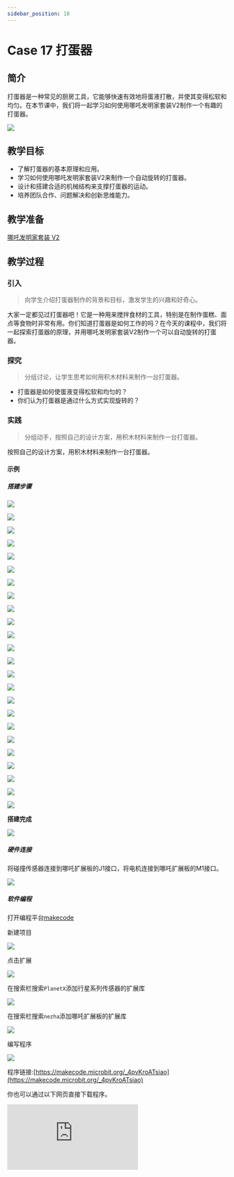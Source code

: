 ```yaml
---
sidebar_position: 18
---
```


# Case 17 打蛋器


## 简介

打蛋器是一种常见的厨房工具，它能够快速有效地将蛋液打散，并使其变得松软和均匀。在本节课中，我们将一起学习如何使用哪吒发明家套装V2制作一个有趣的打蛋器。



![](./images/nezha-inventors-kit-v2-case-17-01.png)

## 教学目标

- 了解打蛋器的基本原理和应用。
- 学习如何使用哪吒发明家套装V2来制作一个自动旋转的打蛋器。
- 设计和搭建合适的机械结构来支撑打蛋器的运动。
- 培养团队合作、问题解决和创新思维能力。

## 教学准备

[哪吒发明家套装 V2](https://www.elecfreaks.com/nezha-inventor-s-kit-v2-for-micro-bit.html)


## 教学过程

### 引入

>向学生介绍打蛋器制作的背景和目标，激发学生的兴趣和好奇心。

大家一定都见过打蛋器吧！它是一种用来搅拌食材的工具，特别是在制作蛋糕、面点等食物时非常有用。你们知道打蛋器是如何工作的吗？在今天的课程中，我们将一起探索打蛋器的原理，并用哪吒发明家套装V2制作一个可以自动旋转的打蛋器。

### 探究

>分组讨论，让学生思考如何用积木材料来制作一台打蛋器。

- 打蛋器是如何使蛋液变得松软和均匀的？
- 你们认为打蛋器是通过什么方式实现旋转的？

### 实践

>分组动手，按照自己的设计方案，用积木材料来制作一台打蛋器。

按照自己的设计方案，用积木材料来制作一台打蛋器。

#### 示例

##### 搭建步骤

![](./images/nezha-inventors-kit-v2-step-17-01.png)

![](./images/nezha-inventors-kit-v2-step-17-02.png)

![](./images/nezha-inventors-kit-v2-step-17-03.png)

![](./images/nezha-inventors-kit-v2-step-17-04.png)

![](./images/nezha-inventors-kit-v2-step-17-05.png)

![](./images/nezha-inventors-kit-v2-step-17-06.png)

![](./images/nezha-inventors-kit-v2-step-17-07.png)

![](./images/nezha-inventors-kit-v2-step-17-08.png)

![](./images/nezha-inventors-kit-v2-step-17-09.png)

![](./images/nezha-inventors-kit-v2-step-17-10.png)

![](./images/nezha-inventors-kit-v2-step-17-11.png)

![](./images/nezha-inventors-kit-v2-step-17-12.png)

![](./images/nezha-inventors-kit-v2-step-17-13.png)

![](./images/nezha-inventors-kit-v2-step-17-14.png)

![](./images/nezha-inventors-kit-v2-step-17-15.png)

![](./images/nezha-inventors-kit-v2-step-17-16.png)

![](./images/nezha-inventors-kit-v2-step-17-17.png)

![](./images/nezha-inventors-kit-v2-step-17-18.png)

![](./images/nezha-inventors-kit-v2-step-17-19.png)

![](./images/nezha-inventors-kit-v2-step-17-20.png)

![](./images/nezha-inventors-kit-v2-step-17-21.png)

![](./images/nezha-inventors-kit-v2-step-17-22.png)

![](./images/nezha-inventors-kit-v2-step-17-23.png)

![](./images/nezha-inventors-kit-v2-step-17-24.png)

**搭建完成**

![](./images/nezha-inventors-kit-v2-case-17-01.png)


##### 硬件连接

将碰撞传感器连接到哪吒扩展板的J1接口，将电机连接到哪吒扩展板的M1接口。

![](./images/nezha-inventors-kit-v2-case-16-02.png)

##### 软件编程

打开编程平台[makecode](https://makecode.microbit.org/#)

新建项目

![](./images/nezha-inventors-kit-v2-case-19-03.png)

点击扩展

![](./images/nezha-inventors-kit-v2-case-19-04.png)


在搜索栏搜索`PlanetX`添加行星系列传感器的扩展库

![](./images/nezha-inventors-kit-v2-case-19-05.png)

在搜索栏搜索`nezha`添加哪吒扩展板的扩展库

![](./images/nezha-inventors-kit-v2-case-19-06.png)

编写程序

![](./images/nezha-inventors-kit-v2-case-17-07.png)


程序链接:[https://makecode.microbit.org/_4pvKroATsiao](https://makecode.microbit.org/_4pvKroATsiao)

你也可以通过以下网页直接下载程序。

<div
    style={{
        position: 'relative',
        paddingBottom: '60%',
        overflow: 'hidden',
    }}
>
    <iframe
        src="https://makecode.microbit.org/_4pvKroATsiao"
        frameborder="0"
        sandbox="allow-popups allow-forms allow-scripts allow-same-origin"
        style={{
            position: 'absolute',
            width: '100%',
            height: '100%',
        }}
    />
</div>


### 展示

>分组展示，比较各组的成果和效果。

#### 示例案例效果

按住碰撞传感器，打蛋器开始运行，松开碰撞传感器，打蛋器停止运行。

![](./images/nezha-inventors-kit-v2-case-17.gif)

### 反思

>分组分享，让每组的学生分享自己的制作过程和心得，总结自己遇到的问题和解决办法，评价自己的优点和不足。
